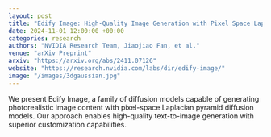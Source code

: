 ```yaml
---
layout: post
title: "Edify Image: High-Quality Image Generation with Pixel Space Laplacian Pyramid Diffusion Models"
date: 2024-11-01 12:00:00 +00:00
categories: research
authors: "NVIDIA Research Team, Jiaojiao Fan, et al."
venue: "arXiv Preprint"
arxiv: "https://arxiv.org/abs/2411.07126"
website: "https://research.nvidia.com/labs/dir/edify-image/"
image: "/images/3dgaussian.jpg"
---
```


We present Edify Image, a family of diffusion models capable of generating photorealistic image content with pixel-space Laplacian pyramid diffusion models. Our approach enables high-quality text-to-image generation with superior customization capabilities. 
